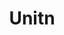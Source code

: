 ---
schema: default
title: Unitn
description: ''
logo: https://www.unitn.it/sites/www.unitn.it/themes/unitn_theme/images/newlogo_unitn_it.png
---